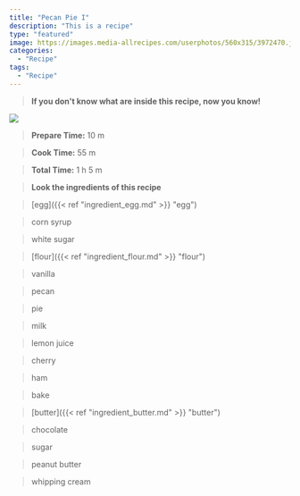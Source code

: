 ```yaml
---
title: "Pecan Pie I"
description: "This is a recipe"
type: "featured"
image: https://images.media-allrecipes.com/userphotos/560x315/3972470.jpg
categories: 
  - "Recipe"
tags: 
  - "Recipe"
---
```



>**If you don't know what are inside this recipe, now you know!**

![](../images/Recipes-Banner.jpg)
> **Prepare Time:** 10 m


> **Cook Time:** 55 m


> **Total Time:** 1 h 5 m

> **Look the ingredients of this recipe**

> [egg]({{< ref "ingredient_egg.md" >}} "egg")

> corn syrup

> white sugar

> [flour]({{< ref "ingredient_flour.md" >}} "flour")

> vanilla

> pecan

> pie

> milk

> lemon juice

> cherry

> ham

> bake

> [butter]({{< ref "ingredient_butter.md" >}} "butter")

> chocolate

> sugar

> peanut butter

> whipping cream

